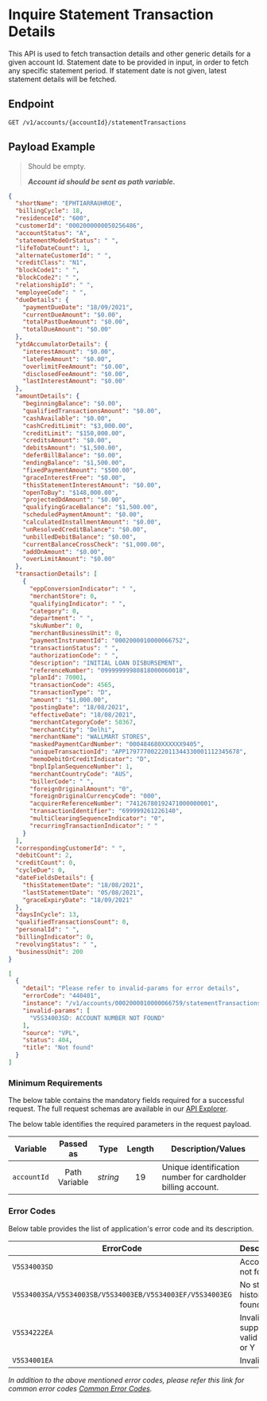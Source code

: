 # Inquire Statement Transaction Details

This API is used to fetch transaction details and other generic details for a given account Id. Statement date to be provided in input, in order to fetch any specific statement period. If statement date is not given, latest statement details will be fetched.

## Endpoint

`GET /v1/accounts/{accountId}/statementTransactions`

## Payload Example

<!--
type: tab
titles: Request, Response, Error
-->

>Should be empty.  
>
>***Account id should be sent as path variable.***

<!--
type: tab
-->

```json
{
  "shortName": "EPHTIARRAUHROE",
  "billingCycle": 18,
  "residenceId": "600",
  "customerId": "0002000000050256486",
  "accountStatus": "A",
  "statementModeOrStatus": " ",
  "lifeToDateCount": 1,
  "alternateCustomerId": " ",
  "creditClass": "N1",
  "blockCode1": " ",
  "blockCode2": " ",
  "relationshipId": " ",
  "employeeCode": " ",
  "dueDetails": {
    "paymentDueDate": "18/09/2021",
    "currentDueAmount": "$0.00",
    "totalPastDueAmount": "$0.00",
    "totalDueAmount": "$0.00"
  },
  "ytdAccumulatorDetails": {
    "interestAmount": "$0.00",
    "lateFeeAmount": "$0.00",
    "overlimitFeeAmount": "$0.00",
    "disclosedFeeAmount": "$0.00",
    "lastInterestAmount": "$0.00"
  },
  "amountDetails": {
    "beginningBalance": "$0.00",
    "qualifiedTransactionsAmount": "$0.00",
    "cashAvailable": "$0.00",
    "cashCreditLimit": "$3,000.00",
    "creditLimit": "$150,000.00",
    "creditsAmount": "$0.00",
    "debitsAmount": "$1,500.00",
    "deferBillBalance": "$0.00",
    "endingBalance": "$1,500.00",
    "fixedPaymentAmount": "$500.00",
    "graceInterestFree": "$0.00",
    "thisStatementInterestAmount": "$0.00",
    "openToBuy": "$148,000.00",
    "projectedDdAmount": "$0.00",
    "qualifyingGraceBalance": "$1,500.00",
    "scheduledPaymentAmount": "$0.00",
    "calculatedInstallmentAmount": "$0.00",
    "unResolvedCreditBalance": "$0.00",
    "unbilledDebitBalance": "$0.00",
    "currentBalanceCrossCheck": "$1,000.00",
    "addOnAmount": "$0.00",
    "overLimitAmount": "$0.00"
  },
  "transactionDetails": [
    {
      "eppConversionIndicator": " ",
      "merchantStore": 0,
      "qualifyingIndicator": " ",
      "category": 0,
      "department": " ",
      "skuNumber": 0,
      "merchantBusinessUnit": 0,
      "paymentInstrumentId": "0002000010000066752",
      "transactionStatus": " ",
      "authorizationCode": " ",
      "description": "INITIAL LOAN DISBURSEMENT",
      "referenceNumber": "09999999980818000060018",
      "planId": 70001,
      "transactionCode": 4565,
      "transactionType": "D",
      "amount": "$1,000.00",
      "postingDate": "18/08/2021",
      "effectiveDate": "18/08/2021",
      "merchantCategoryCode": 50367,
      "merchantCity": "Delhi",
      "merchantName": "WALLMART STORES",
      "maskedPaymentCardNumber": "000484680XXXXXX9405",
      "uniqueTransactionId": "APP17977700222011344330001112345678",
      "memoDebitOrCreditIndicator": "D",
      "bnplIplanSequenceNumber": 1,
      "merchantCountryCode": "AUS",
      "billerCode": " ",
      "foreignOriginalAmount": "0",
      "foreignOriginalCurrencyCode": "000",
      "acquirerReferenceNumber": "74126780192471000000001",
      "transactionIdentifier": "699999261226140",
      "multiClearingSequenceIndicator": "0",
      "recurringTransactionIndicator": " "
    }
  ],
  "correspondingCustomerId": " ",
  "debitCount": 2,
  "creditCount": 0,
  "cycleDue": 0,
  "dateFieldsDetails": {
    "thisStatementDate": "18/08/2021",
    "lastStatementDate": "05/08/2021",
    "graceExpiryDate": "18/09/2021"
  },
  "daysInCycle": 13,
  "qualifiedTransactionsCount": 0,
  "personalId": " ",
  "billingIndicator": 0,
  "revolvingStatus": " ",
  "businessUnit": 200
}
```

<!--
type: tab
-->

```json
[
  {
    "detail": "Please refer to invalid-params for error details",
    "errorCode": "440401",
    "instance": "/v1/accounts/0002000010000066759/statementTransactions",
    "invalid-params": [
      "V5S34003SD: ACCOUNT NUMBER NOT FOUND"
    ],
    "source": "VPL",
    "status": 404,
    "title": "Not found"
  }
]
```

<!-- type: tab-end -->

### Minimum Requirements

The below table contains the mandatory fields required for a successful request. The full request schemas are available in our [API Explorer](../api/?type=get&path=/v1/accounts/{accountId}/statementTransactions).

The below table identifies the required parameters in the request payload.

| Variable | Passed as | Type | Length | Description/Values |
| -------- | :-------: | :--: | :------------: | ------------------ |
| `accountId` | Path Variable | *string* | 19 | Unique identification number for cardholder billing account. |  

### Error Codes

Below table provides the list of application's error code and its description.

| ErrorCode |  Description/Values |
| --------  | ------------------ |
| `V5S34003SD` | Account number not found |
| `V5S34003SA/V5S34003SB/V5S34003EB/V5S34003EF/V5S34003EG` | No statement history information found on file |
| `V5S34222EA` | Invalid txn suppresion indicatr valid values are N or Y |
| `V5S34001EA` | Invalid org |

*In addition to the above mentioned error codes, please refer this link for common error codes [Common Error Codes](?path=docs/Common_Error_Code.md).*
